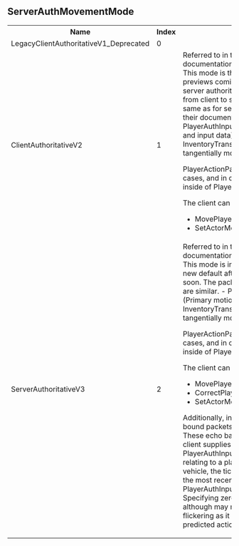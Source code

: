 ## ServerAuthMovementMode

<table><tr><th>Name</th><th>Index</th><th>Notes</th><tr><td>LegacyClientAuthoritativeV1_Deprecated</td><td>0</td></tr><tr><td>ClientAuthoritativeV2</td><td>1</td><td>Referred to in the rest of the documentation as 'Client Authoritative'.
This mode is the current default with previews coming soon for migrating to server authoritative
The packets sent from client to server are largely the same as for server authoritative, see their documentation for details:
- PlayerAuthInputPacket (Primary motion and input data)
- InventoryTransactionPacket (Item use, tangentially movement related)

PlayerActionPacket is sent in some cases, and in others has become a bit inside of PlayerAuthInputPacket.

The client can be repositioned with:
- MovePlayerPacket
- SetActorMotionPacket
</td></tr><tr><td>ServerAuthoritativeV3</td><td>2</td><td>Referred to in the rest of the documentation as 'Server Authoritative'
This mode is intended to become the new default after previews coming soon.
The packets from client to server are similar.
- PlayerAuthInputPacket (Primary motion and input data)
- InventoryTransactionPacket (Item use, tangentially movement related)

PlayerActionPacket is sent in some cases, and in others has become a bit inside of PlayerAuthInputPacket.

The client can be repositioned with:
- MovePlayerPacket
- CorrectPlayerMovePredictionPacket
- SetActorMotionPacket

Additionally, in this mode many client-bound packets have a 'Tick' value. These echo back the tick value that the client supplies in the PlayerAuthInputPacket.
For packets relating to a player or client predicted vehicle, the tick value should be that of the most recently processed PlayerAuthInputPacket from the player.
Specifying zero is also acceptable although may result in minor visual flickering as it may confuse client predicted actions.
</td></tr></table>